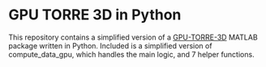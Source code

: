 # GPU TORRE 3D in Python

This repository contains a simplified version of a [GPU-TORRE-3D](https://github.com/sampsapursiainen/GPU-Torre-3D/tree/main) MATLAB package written in Python. Included is a simplified version of compute_data_gpu, which handles the main logic, and 7 helper functions.
